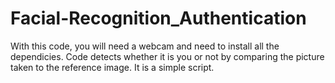 # Facial-Recognition_Authentication
With this code, you will need a webcam and need to install all the dependicies. 
Code detects whether it is you or not by comparing the picture taken to the reference image.
It is a simple script.

